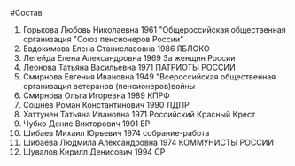 #Состав
1. Горькова Любовь Николаевна 1961 \"Общероссийская общественная организация \"Союз пенсионеров России\"
2. Евдокимова Елена Станиславовна 1986 ЯБЛОКО
3. Легейда Елена Александровна 1969 За женщин России
4. Леонова Татьяна Васильевна 1971 ПАТРИОТЫ РОССИИ
5. Смирнова Евгения Ивановна 1949 \"Всероссийская общественная организация ветеранов (пенсионеров)войны
6. Смирнова Ольга Игоревна 1989 КПРФ
7. Сошнев Роман Константинович 1990 ЛДПР
8. Хаттунен Татьяна Ивановна 1971 Российский Красный Крест
9. Чубко Денис Викторович 1991 ЕР
10. Шибаев Михаил Юрьевич 1974 собрание-работа
11. Шибаева Людмила Александровна 1974 КОММУНИСТЫ РОССИИ
12. Шувалов Кирилл Денисович 1994 СР
